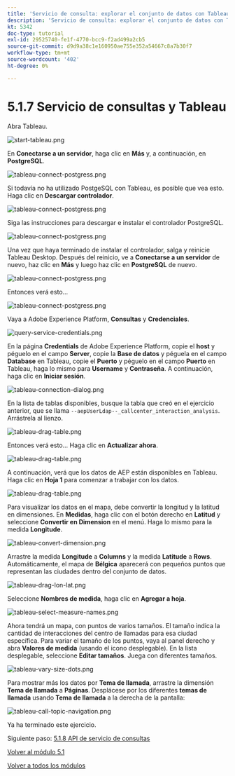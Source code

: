 ```yaml
---
title: 'Servicio de consulta: explorar el conjunto de datos con Tableau'
description: 'Servicio de consulta: explorar el conjunto de datos con Tableau'
kt: 5342
doc-type: tutorial
exl-id: 29525740-fe1f-4770-bcc9-f2ad499a2cb5
source-git-commit: d9d9a38c1e160950ae755e352a54667c8a7b30f7
workflow-type: tm+mt
source-wordcount: '402'
ht-degree: 0%

---
```


# 5.1.7 Servicio de consultas y Tableau

Abra Tableau.

![start-tableau.png](./images/starttableau.png)

En **Conectarse a un servidor**, haga clic en **Más** y, a continuación, en **PostgreSQL**.

![tableau-connect-postgress.png](./images/tableauconnectpostgress.png)

Si todavía no ha utilizado PostgeSQL con Tableau, es posible que vea esto. Haga clic en **Descargar controlador**.

![tableau-connect-postgress.png](./images/tableauconnectpostgress1.png)

Siga las instrucciones para descargar e instalar el controlador PostgreSQL.

![tableau-connect-postgress.png](./images/tableauconnectpostgress2.png)

Una vez que haya terminado de instalar el controlador, salga y reinicie Tableau Desktop. Después del reinicio, ve a **Conectarse a un servidor** de nuevo, haz clic en **Más** y luego haz clic en **PostgreSQL** de nuevo.

![tableau-connect-postgress.png](./images/tableauconnectpostgress.png)

Entonces verá esto...

![tableau-connect-postgress.png](./images/tableauconnectpostgress3.png)

Vaya a Adobe Experience Platform, **Consultas** y **Credenciales**.

![query-service-credentials.png](./images/queryservicecredentials.png)

En la página **Credentials** de Adobe Experience Platform, copie el **host** y péguelo en el campo **Server**, copie la **Base de datos** y péguela en el campo **Database** en Tableau, copie el **Puerto** y péguelo en el campo **Puerto** en Tableau, haga lo mismo para **Username** y **Contraseña**. A continuación, haga clic en **Iniciar sesión**.

![tableau-connection-dialog.png](./images/tableauconnectiondialog.png)

En la lista de tablas disponibles, busque la tabla que creó en el ejercicio anterior, que se llama `--aepUserLdap--_callcenter_interaction_analysis`. Arrástrela al lienzo.

![tableau-drag-table.png](./images/tableaudragtable.png)

Entonces verá esto... Haga clic en **Actualizar ahora**.

![tableau-drag-table.png](./images/tableaudragtable1.png)

A continuación, verá que los datos de AEP están disponibles en Tableau. Haga clic en **Hoja 1** para comenzar a trabajar con los datos.

![tableau-drag-table.png](./images/tableaudragtable2.png)

Para visualizar los datos en el mapa, debe convertir la longitud y la latitud en dimensiones. En **Medidas**, haga clic con el botón derecho en **Latitud** y seleccione **Convertir en Dimension** en el menú. Haga lo mismo para la medida **Longitude**.

![tableau-convert-dimension.png](./images/tableauconvertdimension.png)

Arrastre la medida **Longitude** a **Columns** y la medida **Latitude** a **Rows**. Automáticamente, el mapa de **Bélgica** aparecerá con pequeños puntos que representan las ciudades dentro del conjunto de datos.

![tableau-drag-lon-lat.png](./images/tableaudraglonlat.png)

Seleccione **Nombres de medida**, haga clic en **Agregar a hoja**.

![tableau-select-measure-names.png](./images/selectmeasurenames.png)

Ahora tendrá un mapa, con puntos de varios tamaños. El tamaño indica la cantidad de interacciones del centro de llamadas para esa ciudad específica. Para variar el tamaño de los puntos, vaya al panel derecho y abra **Valores de medida** (usando el icono desplegable). En la lista desplegable, seleccione **Editar tamaños**. Juega con diferentes tamaños.

![tableau-vary-size-dots.png](./images/tableauvarysizedots.png)

Para mostrar más los datos por **Tema de llamada**, arrastre la dimensión **Tema de llamada** a **Páginas**. Desplácese por los diferentes **temas de llamada** usando **Tema de llamada** a la derecha de la pantalla:

![tableau-call-topic-navigation.png](./images/tableaucalltopicnavigation.png)

Ya ha terminado este ejercicio.

Siguiente paso: [5.1.8 API de servicio de consultas](./ex8.md)

[Volver al módulo 5.1](./query-service.md)

[Volver a todos los módulos](../../../overview.md)
